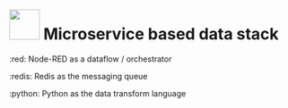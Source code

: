 # <img src="https://user-images.githubusercontent.com/80261692/226564602-21d9c099-7c27-4ab0-80cb-295844e318de.png" width="54"> Microservice based data stack


:red: Node-RED as a dataflow / orchestrator

:redis: Redis as the messaging queue

:python: Python as the data transform language
